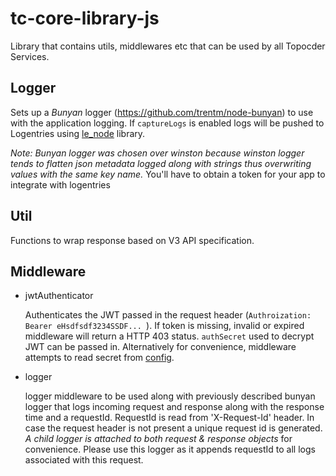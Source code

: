 # tc-core-library-js

Library that contains utils, middlewares etc that can be used by all Topocder Services.

## Logger
Sets up a *Bunyan* logger (https://github.com/trentm/node-bunyan) to use with the application logging. If `captureLogs` is enabled logs will be pushed to Logentries using [le_node](https://github.com/logentries/le_node#using-with-bunyan) library.

_*Note:* Bunyan logger was chosen over winston because winston logger tends to flatten json metadata logged along with strings thus overwriting values with the same key name._ You'll have to obtain a token for your app to integrate with logentries


## Util
Functions to wrap response based on V3 API specification.

## Middleware
* jwtAuthenticator

  Authenticates the JWT passed in the request header (`Authroization: Bearer eHsdfsdf3234SSDF... `). If token is missing, invalid or expired middleware will return a HTTP 403 status. `authSecret` used to decrypt JWT can be passed in. Alternatively for convenience, middleware attempts to read secret from [config](https://github.com/lorenwest/node-config).

* logger

  logger middleware to be used along with previously described bunyan logger that logs incoming request and response along with the response time and a requestId.
  RequestId is read from 'X-Request-Id' header. In case the request header is not present a unique request id is generated. *A child logger is attached to both request & response objects* for convenience. Please use this logger as it appends requestId to all logs associated with this request.

